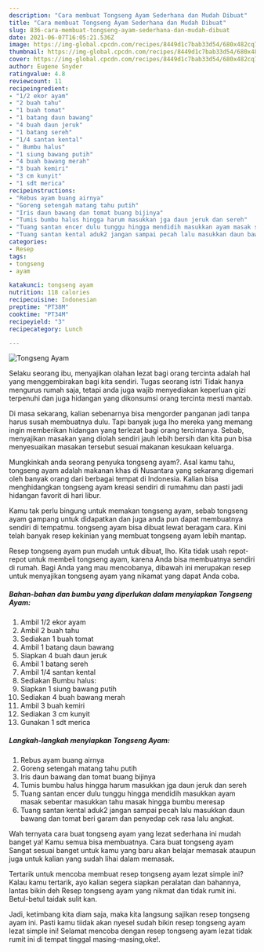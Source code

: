 ```yaml
---
description: "Cara membuat Tongseng Ayam Sederhana dan Mudah Dibuat"
title: "Cara membuat Tongseng Ayam Sederhana dan Mudah Dibuat"
slug: 836-cara-membuat-tongseng-ayam-sederhana-dan-mudah-dibuat
date: 2021-06-07T16:05:21.536Z
image: https://img-global.cpcdn.com/recipes/8449d1c7bab33d54/680x482cq70/tongseng-ayam-foto-resep-utama.jpg
thumbnail: https://img-global.cpcdn.com/recipes/8449d1c7bab33d54/680x482cq70/tongseng-ayam-foto-resep-utama.jpg
cover: https://img-global.cpcdn.com/recipes/8449d1c7bab33d54/680x482cq70/tongseng-ayam-foto-resep-utama.jpg
author: Eugene Snyder
ratingvalue: 4.8
reviewcount: 11
recipeingredient:
- "1/2 ekor ayam"
- "2 buah tahu"
- "1 buah tomat"
- "1 batang daun bawang"
- "4 buah daun jeruk"
- "1 batang sereh"
- "1/4 santan kental"
- " Bumbu halus"
- "1 siung bawang putih"
- "4 buah bawang merah"
- "3 buah kemiri"
- "3 cm kunyit"
- "1 sdt merica"
recipeinstructions:
- "Rebus ayam buang airnya"
- "Goreng setengah matang tahu putih"
- "Iris daun bawang dan tomat buang bijinya"
- "Tumis bumbu halus hingga harum masukkan jga daun jeruk dan sereh"
- "Tuang santan encer dulu tunggu hingga mendidih masukkan ayam masak sebentar masukkan tahu masak hingga bumbu meresap"
- "Tuang santan kental aduk2 jangan sampai pecah lalu masukkan daun bawang dan tomat beri garam dan penyedap cek rasa lalu angkat."
categories:
- Resep
tags:
- tongseng
- ayam

katakunci: tongseng ayam 
nutrition: 118 calories
recipecuisine: Indonesian
preptime: "PT38M"
cooktime: "PT34M"
recipeyield: "3"
recipecategory: Lunch

---
```



![Tongseng Ayam](https://img-global.cpcdn.com/recipes/8449d1c7bab33d54/680x482cq70/tongseng-ayam-foto-resep-utama.jpg)

Selaku seorang ibu, menyajikan olahan lezat bagi orang tercinta adalah hal yang menggembirakan bagi kita sendiri. Tugas seorang istri Tidak hanya mengurus rumah saja, tetapi anda juga wajib menyediakan keperluan gizi terpenuhi dan juga hidangan yang dikonsumsi orang tercinta mesti mantab.

Di masa  sekarang, kalian sebenarnya bisa mengorder panganan jadi tanpa harus susah membuatnya dulu. Tapi banyak juga lho mereka yang memang ingin memberikan hidangan yang terlezat bagi orang tercintanya. Sebab, menyajikan masakan yang diolah sendiri jauh lebih bersih dan kita pun bisa menyesuaikan masakan tersebut sesuai makanan kesukaan keluarga. 



Mungkinkah anda seorang penyuka tongseng ayam?. Asal kamu tahu, tongseng ayam adalah makanan khas di Nusantara yang sekarang digemari oleh banyak orang dari berbagai tempat di Indonesia. Kalian bisa menghidangkan tongseng ayam kreasi sendiri di rumahmu dan pasti jadi hidangan favorit di hari libur.

Kamu tak perlu bingung untuk memakan tongseng ayam, sebab tongseng ayam gampang untuk didapatkan dan juga anda pun dapat membuatnya sendiri di tempatmu. tongseng ayam bisa dibuat lewat beragam cara. Kini telah banyak resep kekinian yang membuat tongseng ayam lebih mantap.

Resep tongseng ayam pun mudah untuk dibuat, lho. Kita tidak usah repot-repot untuk membeli tongseng ayam, karena Anda bisa membuatnya sendiri di rumah. Bagi Anda yang mau mencobanya, dibawah ini merupakan resep untuk menyajikan tongseng ayam yang nikamat yang dapat Anda coba.

<!--inarticleads1-->

##### Bahan-bahan dan bumbu yang diperlukan dalam menyiapkan Tongseng Ayam:

1. Ambil 1/2 ekor ayam
1. Ambil 2 buah tahu
1. Sediakan 1 buah tomat
1. Ambil 1 batang daun bawang
1. Siapkan 4 buah daun jeruk
1. Ambil 1 batang sereh
1. Ambil 1/4 santan kental
1. Sediakan  Bumbu halus:
1. Siapkan 1 siung bawang putih
1. Sediakan 4 buah bawang merah
1. Ambil 3 buah kemiri
1. Sediakan 3 cm kunyit
1. Gunakan 1 sdt merica




<!--inarticleads2-->

##### Langkah-langkah menyiapkan Tongseng Ayam:

1. Rebus ayam buang airnya
1. Goreng setengah matang tahu putih
1. Iris daun bawang dan tomat buang bijinya
1. Tumis bumbu halus hingga harum masukkan jga daun jeruk dan sereh
1. Tuang santan encer dulu tunggu hingga mendidih masukkan ayam masak sebentar masukkan tahu masak hingga bumbu meresap
1. Tuang santan kental aduk2 jangan sampai pecah lalu masukkan daun bawang dan tomat beri garam dan penyedap cek rasa lalu angkat.




Wah ternyata cara buat tongseng ayam yang lezat sederhana ini mudah banget ya! Kamu semua bisa membuatnya. Cara buat tongseng ayam Sangat sesuai banget untuk kamu yang baru akan belajar memasak ataupun juga untuk kalian yang sudah lihai dalam memasak.

Tertarik untuk mencoba membuat resep tongseng ayam lezat simple ini? Kalau kamu tertarik, ayo kalian segera siapkan peralatan dan bahannya, lantas bikin deh Resep tongseng ayam yang nikmat dan tidak rumit ini. Betul-betul taidak sulit kan. 

Jadi, ketimbang kita diam saja, maka kita langsung sajikan resep tongseng ayam ini. Pasti kamu tiidak akan nyesel sudah bikin resep tongseng ayam lezat simple ini! Selamat mencoba dengan resep tongseng ayam lezat tidak rumit ini di tempat tinggal masing-masing,oke!.

